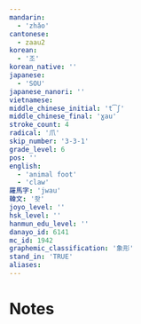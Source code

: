 ```yaml
---
mandarin:
  - 'zhǎo'
cantonese:
  - zaau2
korean:
  - '조'
korean_native: ''
japanese:
  - 'SOU'
japanese_nanori: ''
vietnamese:
middle_chinese_initial: 't͡ʃ'
middle_chinese_final: 'ɣau'
stroke_count: 4
radical: '爪'
skip_number: '3-3-1'
grade_level: 6
pos: ''
english:
  - 'animal foot'
  - 'claw'
羅馬字: 'jwau'
韓文: '좟'
joyo_level: ''
hsk_level: ''
hanmun_edu_level: ''
danayo_id: 6141
mc_id: 1942
graphemic_classification: '象形'
stand_in: 'TRUE'
aliases:
---
```


# Notes

